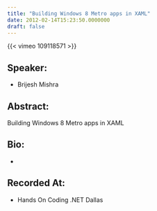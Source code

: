 ```yaml
---
title: "Building Windows 8 Metro apps in XAML"
date: 2012-02-14T15:23:50.0000000
draft: false
---
```


{{< vimeo 109118571 >}}

## Speaker:

 - Brijesh Mishra

## Abstract:

<p>Building Windows 8 Metro apps in XAML</p>

## Bio:

 - 

## Recorded At:

 - Hands On Coding .NET Dallas

